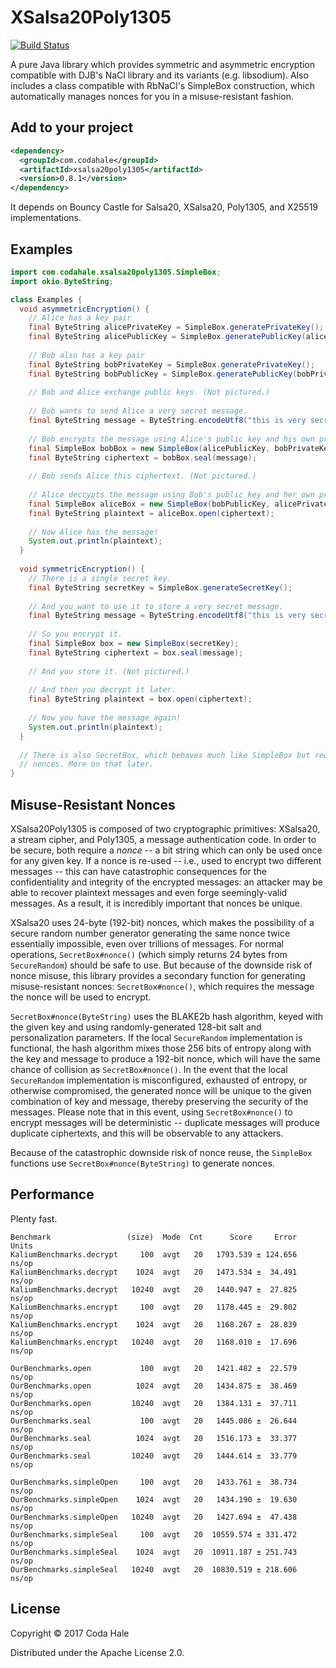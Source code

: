 # XSalsa20Poly1305

[![Build Status](https://secure.travis-ci.org/codahale/xsalsa20poly1305.svg)](http://travis-ci.org/codahale/xsalsa20poly1305)

A pure Java library which provides symmetric and asymmetric encryption compatible with DJB's NaCl
library and its variants (e.g. libsodium). Also includes a class compatible with RbNaCl's SimpleBox
construction, which automatically manages nonces for you in a misuse-resistant fashion.

## Add to your project

```xml
<dependency>
  <groupId>com.codahale</groupId>
  <artifactId>xsalsa20poly1305</artifactId>
  <version>0.8.1</version>
</dependency>
```

It depends on Bouncy Castle for Salsa20, XSalsa20, Poly1305, and X25519 implementations.

## Examples

```java
import com.codahale.xsalsa20poly1305.SimpleBox;
import okio.ByteString;

class Examples {
  void asymmetricEncryption() {
    // Alice has a key pair
    final ByteString alicePrivateKey = SimpleBox.generatePrivateKey();
    final ByteString alicePublicKey = SimpleBox.generatePublicKey(alicePrivateKey);
    
    // Bob also has a key pair
    final ByteString bobPrivateKey = SimpleBox.generatePrivateKey();
    final ByteString bobPublicKey = SimpleBox.generatePublicKey(bobPrivateKey);
    
    // Bob and Alice exchange public keys. (Not pictured.)
    
    // Bob wants to send Alice a very secret message. 
    final ByteString message = ByteString.encodeUtf8("this is very secret");
    
    // Bob encrypts the message using Alice's public key and his own private key
    final SimpleBox bobBox = new SimpleBox(alicePublicKey, bobPrivateKey);
    final ByteString ciphertext = bobBox.seal(message);
    
    // Bob sends Alice this ciphertext. (Not pictured.)
    
    // Alice decrypts the message using Bob's public key and her own private key.
    final SimpleBox aliceBox = new SimpleBox(bobPublicKey, alicePrivateKey);
    final ByteString plaintext = aliceBox.open(ciphertext);
    
    // Now Alice has the message!
    System.out.println(plaintext);
  }
 
  void symmetricEncryption() {
    // There is a single secret key.
    final ByteString secretKey = SimpleBox.generateSecretKey();  
   
    // And you want to use it to store a very secret message.
    final ByteString message = ByteString.encodeUtf8("this is very secret");
   
    // So you encrypt it.
    final SimpleBox box = new SimpleBox(secretKey);
    final ByteString ciphertext = box.seal(message);
    
    // And you store it. (Not pictured.)
    
    // And then you decrypt it later.
    final ByteString plaintext = box.open(ciphertext);
    
    // Now you have the message again!
    System.out.println(plaintext);
  }
  
  // There is also SecretBox, which behaves much like SimpleBox but requires you to manage your own
  // nonces. More on that later.
}
```

## Misuse-Resistant Nonces

XSalsa20Poly1305 is composed of two cryptographic primitives: XSalsa20, a stream cipher, and
Poly1305, a message authentication code. In order to be secure, both require a _nonce_ -- a bit
string which can only be used once for any given key. If a nonce is re-used -- i.e., used to encrypt
two different messages -- this can have catastrophic consequences for the confidentiality and
integrity of the encrypted messages: an attacker may be able to recover plaintext messages and even
forge seemingly-valid messages. As a result, it is incredibly important that nonces be unique.

XSalsa20 uses 24-byte (192-bit) nonces, which makes the possibility of a secure random number
generator generating the same nonce twice essentially impossible, even over trillions of messages.
For normal operations, `SecretBox#nonce()` (which simply returns 24 bytes from `SecureRandom`)
should be safe to use. But because of the downside risk of nonce misuse, this library provides a
secondary function for generating misuse-resistant nonces: `SecretBox#nonce()`, which requires the
message the nonce will be used to encrypt.

`SecretBox#nonce(ByteString)` uses the BLAKE2b hash algorithm, keyed with the given key and using
randomly-generated 128-bit salt and personalization parameters. If the local `SecureRandom`
implementation is functional, the hash algorithm mixes those 256 bits of entropy along with the key
and message to produce a 192-bit nonce, which will have the same chance of collision as
`SecretBox#nonce()`. In the event that the local `SecureRandom` implementation is misconfigured,
exhausted of entropy, or otherwise compromised, the generated nonce will be unique to the given
combination of key and message, thereby preserving the security of the messages. Please note that in
this event, using `SecretBox#nonce()` to encrypt messages will be deterministic -- duplicate
messages will produce duplicate ciphertexts, and this will be observable to any attackers.

Because of the catastrophic downside risk of nonce reuse, the `SimpleBox` functions use
`SecretBox#nonce(ByteString)` to generate nonces.

## Performance

Plenty fast.

```
Benchmark                 (size)  Mode  Cnt      Score     Error  Units
KaliumBenchmarks.decrypt     100  avgt   20   1793.539 ± 124.656  ns/op
KaliumBenchmarks.decrypt    1024  avgt   20   1473.534 ±  34.491  ns/op
KaliumBenchmarks.decrypt   10240  avgt   20   1440.947 ±  27.825  ns/op
KaliumBenchmarks.encrypt     100  avgt   20   1178.445 ±  29.802  ns/op
KaliumBenchmarks.encrypt    1024  avgt   20   1168.267 ±  28.839  ns/op
KaliumBenchmarks.encrypt   10240  avgt   20   1168.010 ±  17.696  ns/op

OurBenchmarks.open           100  avgt   20   1421.482 ±  22.579  ns/op
OurBenchmarks.open          1024  avgt   20   1434.875 ±  38.469  ns/op
OurBenchmarks.open         10240  avgt   20   1384.131 ±  37.711  ns/op
OurBenchmarks.seal           100  avgt   20   1445.086 ±  26.644  ns/op
OurBenchmarks.seal          1024  avgt   20   1516.173 ±  33.377  ns/op
OurBenchmarks.seal         10240  avgt   20   1444.614 ±  33.779  ns/op

OurBenchmarks.simpleOpen     100  avgt   20   1433.761 ±  38.734  ns/op
OurBenchmarks.simpleOpen    1024  avgt   20   1434.190 ±  19.630  ns/op
OurBenchmarks.simpleOpen   10240  avgt   20   1427.694 ±  47.438  ns/op
OurBenchmarks.simpleSeal     100  avgt   20  10559.574 ± 331.472  ns/op
OurBenchmarks.simpleSeal    1024  avgt   20  10911.187 ± 251.743  ns/op
OurBenchmarks.simpleSeal   10240  avgt   20  10830.519 ± 218.606  ns/op
```

## License

Copyright © 2017 Coda Hale

Distributed under the Apache License 2.0.
